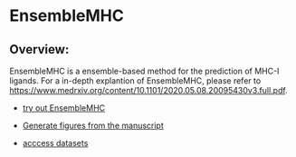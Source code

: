 # EnsembleMHC

## Overview:

EnsembleMHC is a ensemble-based method for the prediction of MHC-I ligands. For a in-depth explantion of EnsembleMHC, please refer to https://www.medrxiv.org/content/10.1101/2020.05.08.20095430v3.full.pdf.
	
* [try out EnsembleMHC](EnsembleMHC/README.md)

* [Generate figures from the manuscript](manuscript_figures/README.md)

* [acccess datasets](datasets/README.md)

